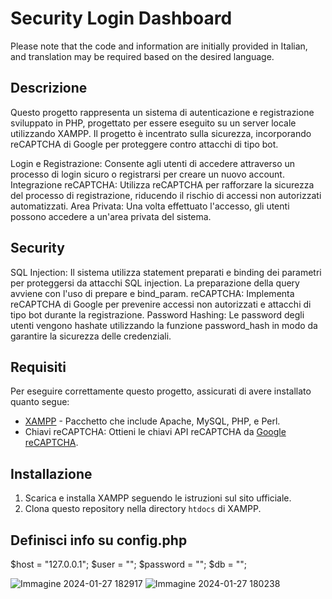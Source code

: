 # Security Login Dashboard

Please note that the code and information are initially provided in Italian, and translation may be required based on the desired language.

## Descrizione

Questo progetto rappresenta un sistema di autenticazione e registrazione sviluppato in PHP, progettato per essere eseguito su un server locale utilizzando XAMPP. Il progetto è incentrato sulla sicurezza, incorporando reCAPTCHA di Google per proteggere contro attacchi di tipo bot.

Login e Registrazione: Consente agli utenti di accedere attraverso un processo di login sicuro o registrarsi per creare un nuovo account.
Integrazione reCAPTCHA: Utilizza reCAPTCHA per rafforzare la sicurezza del processo di registrazione, riducendo il rischio di accessi non autorizzati automatizzati.
Area Privata: Una volta effettuato l'accesso, gli utenti possono accedere a un'area privata del sistema.

## Security

SQL Injection: Il sistema utilizza statement preparati e binding dei parametri per proteggersi da attacchi SQL injection. La preparazione della query avviene con l'uso di prepare e bind_param.
reCAPTCHA: Implementa reCAPTCHA di Google per prevenire accessi non autorizzati e attacchi di tipo bot durante la registrazione.
Password Hashing: Le password degli utenti vengono hashate utilizzando la funzione password_hash in modo da garantire la sicurezza delle credenziali.

## Requisiti

Per eseguire correttamente questo progetto, assicurati di avere installato quanto segue:
- [XAMPP](https://www.apachefriends.org/index.html) - Pacchetto che include Apache, MySQL, PHP, e Perl.
- Chiavi reCAPTCHA: Ottieni le chiavi API reCAPTCHA da [Google reCAPTCHA](https://www.google.com/recaptcha).

## Installazione

1. Scarica e installa XAMPP seguendo le istruzioni sul sito ufficiale.
2. Clona questo repository nella directory `htdocs` di XAMPP.

## Definisci info su config.php

$host = "127.0.0.1";
$user = "";
$password = "";
$db = "";

![Immagine 2024-01-27 182917](https://github.com/gabrybyroot/Security-Login-Dashboard/assets/157123715/bdf6183a-660b-490a-8d58-3c2cee9ced7d)
![Immagine 2024-01-27 180238](https://github.com/gabrybyroot/Security-Login-Dashboard/assets/157123715/dd635904-58ce-4e66-836f-afc8604142b5)

